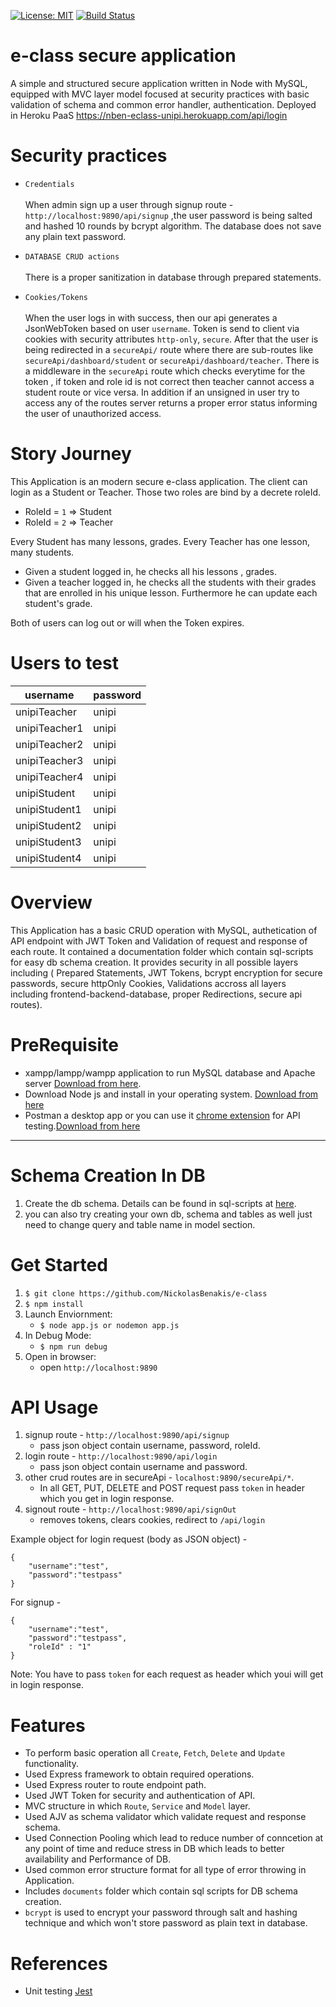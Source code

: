 [![License: MIT](https://img.shields.io/badge/License-MIT-yellow.svg)](https://opensource.org/licenses/MIT)
[![Build Status](https://travis-ci.org/NickolasBenakis/e-class.svg?branch=master)](https://travis-ci.org/NickolasBenakis/e-class)

# e-class secure application

A simple and structured secure application written in Node with MySQL, equipped with MVC layer model focused at security practices with basic validation of schema and common error handler, authentication. Deployed in Heroku PaaS https://nben-eclass-unipi.herokuapp.com/api/login

# Security practices
* `Credentials` <br/> <br/>
When admin sign up a user through signup route - `http://localhost:9890/api/signup` ,the user password is being salted and hashed 10 rounds by bcrypt algorithm. The database does not save any plain text password.

* `DATABASE CRUD actions` <br/> <br/>
There is a proper sanitization in database through prepared statements. 

* `Cookies/Tokens` <br/> <br/>
When the user logs in with success, then our api generates a JsonWebToken based on user `username`. Token is send to client via cookies with security attributes `http-only`, `secure`. After that the user is being redirected in a `secureApi/` route where there are sub-routes like `secureApi/dashboard/student` or `secureApi/dashboard/teacher`. There is a middleware in the `secureApi` route which checks everytime for the token , if token and role id is not correct then teacher cannot access a student route or vice versa. In addition if an unsigned in user try to access any of the routes server returns a proper error status informing the user of unauthorized access.

# Story Journey

This Application is an modern secure e-class application. The client can login as a Student or Teacher. Those two roles are bind by a decrete roleId. 

* RoleId = `1` => Student
* RoleId = `2` => Teacher

Every Student has many lessons, grades.
Every Teacher has one lesson, many students.

- Given a student logged in, he checks all his lessons , grades.
- Given a teacher logged in, he checks all the students with their grades that are enrolled in his unique lesson. 
Furthermore he can update each student's grade.

Both of users can log out or will when the Token expires.

# Users to test
| username | password |
| ------ | ------ |
| unipiTeacher | unipi |
| unipiTeacher1 | unipi |
| unipiTeacher2 | unipi |
| unipiTeacher3 | unipi |
| unipiTeacher4 | unipi |
| unipiStudent | unipi |
| unipiStudent1 | unipi |
| unipiStudent2 | unipi |
| unipiStudent3 | unipi |
| unipiStudent4 | unipi |




# Overview 

This Application has a basic CRUD operation with MySQL, authetication of API endpoint with JWT Token and Validation of request and response of each route. It contained a documentation folder which contain sql-scripts for easy db schema creation. It provides security in all possible layers including ( Prepared Statements, JWT Tokens, bcrypt encryption for secure passwords, secure httpOnly Cookies, Validations accross all layers including frontend-backend-database, proper Redirections, secure api routes).

# PreRequisite

-   xampp/lampp/wampp application to run MySQL database and Apache server [Download from here](https://www.apachefriends.org/download.html).
-   Download Node js and install in your operating system. [Download from here](https://nodejs.org/en/download/)
-   Postman a desktop app or you can use it [chrome extension](https://chrome.google.com/webstore/category/extensions) for API testing.[Download from here](https://www.getpostman.com/apps)

---

# Schema Creation In DB

1. Create the db schema. Details can be found in sql-scripts at [here](https://github.com/NickolasBenakis/e-class/tree/master/documents/sql-script/ExportPatsakis).
2. you can also try creating your own db, schema and tables as well just need to change query and table name in model section.

# Get Started

1. `$ git clone https://github.com/NickolasBenakis/e-class`
2. `$ npm install`
3. Launch Enviornment:
    - `$ node app.js or nodemon app.js`
4. In Debug Mode:
    - `$ npm run debug`
5. Open in browser:
    - open `http://localhost:9890`

# API Usage

1. signup route - `http://localhost:9890/api/signup`
    - pass json object contain username, password, roleId.
2. login route - `http://localhost:9890/api/login`
    - pass json object contain username and password.
3. other crud routes are in secureApi - `localhost:9890/secureApi/*`.
    - In all GET, PUT, DELETE and POST request pass `token` in header which you get in login response.
4. signout route - `http://localhost:9890/api/signOut`
    - removes tokens, clears cookies, redirect to `/api/login`

Example object for login request (body as JSON object) -

```
{
    "username":"test",
    "password":"testpass"
}
```

For signup -

```
{
    "username":"test",
    "password":"testpass",
    "roleId" : "1"
}

```

Note: You have to pass `token` for each request as header which youi will get in login response.

# Features

-   To perform basic operation all `Create`, `Fetch`, `Delete` and `Update` functionality.
-   Used Express framework to obtain required operations.
-   Used Express router to route endpoint path.
-   Used JWT Token for security and authentication of API.
-   MVC structure in which `Route`, `Service` and `Model` layer.
-   Used AJV as schema validator which validate request and response schema.
-   Used Connection Pooling which lead to reduce number of conncetion at any point of time and reduce stress in DB which leads to better availability and Performance of DB.
-   Used common error structure format for all type of error throwing in Application.
-   Includes `documents` folder which contain sql scripts for DB schema creation.
-   `bcrypt` is used to encrypt your password through salt and hashing technique and which won't store password as plain text in database.

# References

- Unit testing [Jest](https://dev.to/nedsoft/testing-nodejs-express-api-with-jest-and-supertest-1km6)

